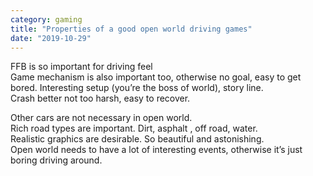 ```yaml
---
category: gaming
title: "Properties of a good open world driving games"
date: "2019-10-29"
---
```


FFB is so important for driving feel  
Game mechanism is also important too, otherwise no goal, easy to get bored. Interesting setup (you’re the boss of world), story line.  
Crash better not too harsh, easy to recover.

Other cars are not necessary in open world.  
Rich road types are important. Dirt, asphalt , off road, water.  
Realistic graphics are desirable. So beautiful and astonishing.  
Open world needs to have a lot of interesting events, otherwise it’s just boring driving around.
